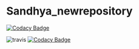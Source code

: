 # Sandhya_newrepository

[![Codacy Badge](https://api.codacy.com/project/badge/Grade/df2f78afa9e046fd827400333f0bd7ec)](https://app.codacy.com/app/Sandhya-Satish/Sandhya_newrepository?utm_source=github.com&utm_medium=referral&utm_content=Sandhya-Satish/Sandhya_newrepository&utm_campaign=Badge_Grade_Dashboard)

![travis](https://travis-ci.org/Sandhya-Satish/Sandhya_newrepository.svg?branch=master)
[![Codacy Badge](https://api.codacy.com/project/badge/Grade/151277c60c3a4780958508a091bf9158)](https://www.codacy.com/app/Sandhya-Satish/Sandhya_newrepository?utm_source=github.com&amp;utm_medium=referral&amp;utm_content=Sandhya-Satish/Sandhya_newrepository&amp;utm_campaign=Badge_Grade)
